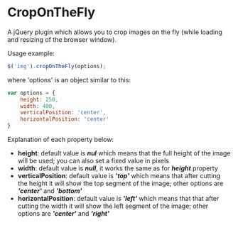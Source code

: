 CropOnTheFly
============

A jQuery plugin which allows you to crop images on the fly (while loading and resizing of the browser window).

Usage example:

```javascript
$('img').cropOnTheFly(options);
```

where 'options' is an object similar to this:

```javascript
var options = {
    height: 250,
    width: 400,
    verticalPosition: 'center',
    horizontalPosition: 'center'
}
```

Explanation of each property below:

* **height**: default value is _**nul**_ which means that the full height of the image will be used; you can also set a fixed value in pixels
* **width**: default value is _**null**_, it works the same as for _**height**_ property
* **verticalPosition**: default value is _**'top'**_ which means that after cutting the height it will show the top segment of the image; other options are _**'center'**_ and _**'bottom'**_
* **horizontalPosition**: default value is _**'left'**_ which means that that after cutting the width it will show the left segment of the image; other options are _**'center'**_ and _**'right'**_
